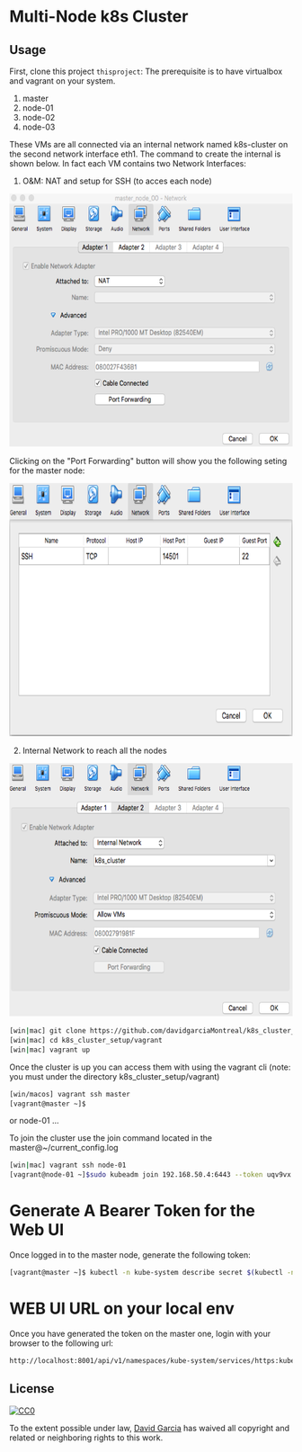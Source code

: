 # Multi-Node k8s Cluster
## Usage

First, clone this project `thisproject`:
The prerequisite is to have virtualbox and vagrant on your system.

1. master
2. node-01
3. node-02
4. node-03

These VMs are all connected via an internal network named k8s-cluster on the second network interface eth1. The command to create the internal is shown below.
In fact each VM contains two Network Interfaces:
1. O&M: NAT and setup for SSH (to acces each node)
<p align="center">
  <img src="./img/master_node_NA_one.png" alt="Network Interface One"
       width="654" height="450">
</p>
Clicking on the "Port Forwarding" button will show you the following seting for the master node:
<p align="center">
  <img src="./img/master_node_NA_one_portf.png" alt="Network Interface One Port Forwarding Setting"
       width="654" height="450">
</p>

2. Internal Network to reach all the nodes

<p align="center">
  <img src="./img/master_node_NA_two.png" alt="Network Interface Two Port Internal Network k8s-cluster"
       width="654" height="450">
</p>

```sh
[win|mac] git clone https://github.com/davidgarciaMontreal/k8s_cluster_setup.git
[win|mac] cd k8s_cluster_setup/vagrant
[win|mac] vagrant up

```
Once the cluster is up you can access them with using the vagrant cli (note: you must under the directory k8s_cluster_setup/vagrant)
```sh
[win/macos] vagrant ssh master
[vagrant@master ~]$
```
or node-01 ...

To join the cluster use the join command located in the master@~/current_config.log
```sh
[win|mac] vagrant ssh node-01
[vagrant@node-01 ~]$sudo kubeadm join 192.168.50.4:6443 --token uqv9vx.5pehqn6c172o900s --discovery-token-ca-cert-hash sha256:650d838c0f74b2510945241007e728f601e225d9637ed4947f35ccfe20abc544
```
# Generate A Bearer Token for the Web UI
Once logged in to the master node, generate the following token: 
```bash
[vagrant@master ~]$ kubectl -n kube-system describe secret $(kubectl -n kube-system get secret | grep admin-user | awk '{print $1}')
```
# WEB UI URL on your local env
Once you have generated the token on the master one, login with your browser to the following url:
```sh
http://localhost:8001/api/v1/namespaces/kube-system/services/https:kubernetes-dashboard:/proxy/
```
## License

[![CC0](https://licensebuttons.net/p/zero/1.0/88x31.png)](https://creativecommons.org/publicdomain/zero/1.0/)

To the extent possible under law, [David Garcia](https://github.com/davidgarciaMontreal) has waived all copyright and related or neighboring rights to this work.
